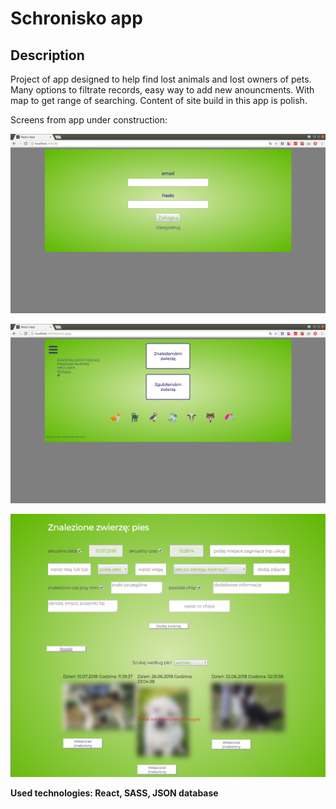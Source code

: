 # Schronisko app

## Description

Project of app designed to help find lost animals and lost owners of pets. Many options to filtrate records, easy way to add new anouncments. With map to get range of searching.
Content of site build in this app is polish.

Screens from app under construction:

![screenshot1](src/images/screen0.png)

![screenshot2](src/images/screen2.png)

![screenshot3](src/images/screen3.png)

**Used technologies: React, SASS, JSON database**